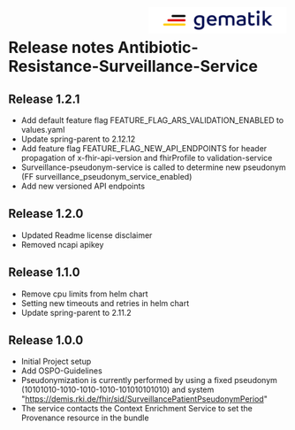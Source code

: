 <img align="right" width="250" height="47" src="media/Gematik_Logo_Flag.png"/> <br/> 

# Release notes Antibiotic-Resistance-Surveillance-Service

## Release 1.2.1
- Add default feature flag FEATURE_FLAG_ARS_VALIDATION_ENABLED to values.yaml
- Update spring-parent to 2.12.12
- Add feature flag FEATURE_FLAG_NEW_API_ENDPOINTS for header propagation of x-fhir-api-version and fhirProfile to validation-service
- Surveillance-pseudonym-service is called to determine new pseudonym (FF surveillance_pseudonym_service_enabled)
- Add new versioned API endpoints

## Release 1.2.0
- Updated Readme license disclaimer
- Removed ncapi apikey

## Release 1.1.0
- Remove cpu limits from helm chart
- Setting new timeouts and retries in helm chart
- Update spring-parent to 2.11.2

## Release 1.0.0
- Initial Project setup
- Add OSPO-Guidelines 
- Pseudonymization is currently performed by using a fixed pseudonym (10101010-1010-1010-1010-101010101010) and system "https://demis.rki.de/fhir/sid/SurveillancePatientPseudonymPeriod"
- The service contacts the Context Enrichment Service to set the Provenance resource in the bundle
